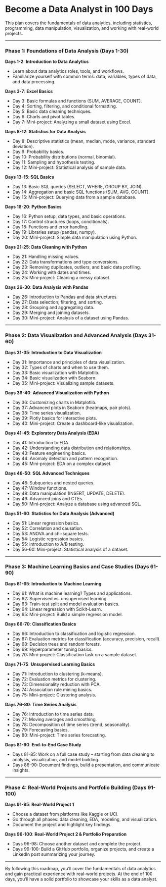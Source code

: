 
# Become a Data Analyst in 100 Days
This plan covers the fundamentals of data analytics, including statistics, programming, data manipulation, visualization, and working with real-world projects.

---

### **Phase 1: Foundations of Data Analysis (Days 1-30)**

**Days 1-2**: **Introduction to Data Analytics**
- Learn about data analytics roles, tools, and workflows.
- Familiarize yourself with common terms: data, variables, types of data, and data processing.

**Days 3-7**: **Excel Basics**
- Day 3: Basic formulas and functions (SUM, AVERAGE, COUNT).
- Day 4: Sorting, filtering, and conditional formatting.
- Day 5: Basic data cleaning techniques.
- Day 6: Charts and pivot tables.
- Day 7: Mini-project: Analyzing a small dataset using Excel.

**Days 8-12**: **Statistics for Data Analysis**
- Day 8: Descriptive statistics (mean, median, mode, variance, standard deviation).
- Day 9: Probability basics.
- Day 10: Probability distributions (normal, binomial).
- Day 11: Sampling and hypothesis testing.
- Day 12: Mini-project: Statistical analysis of sample data.

**Days 13-15**: **SQL Basics**
- Day 13: Basic SQL queries (SELECT, WHERE, GROUP BY, JOIN).
- Day 14: Aggregation and basic SQL functions (SUM, AVG, COUNT).
- Day 15: Mini-project: Querying data from a sample database.

**Days 16-20**: **Python Basics**
- Day 16: Python setup, data types, and basic operations.
- Day 17: Control structures (loops, conditionals).
- Day 18: Functions and error handling.
- Day 19: Libraries setup (pandas, numpy).
- Day 20: Mini-project: Simple data manipulation using Python.

**Days 21-25**: **Data Cleaning with Python**
- Day 21: Handling missing values.
- Day 22: Data transformations and type conversions.
- Day 23: Removing duplicates, outliers, and basic data profiling.
- Day 24: Working with dates and times.
- Day 25: Mini-project: Cleaning a messy dataset.

**Days 26-30**: **Data Analysis with Pandas**
- Day 26: Introduction to Pandas and data structures.
- Day 27: Data selection, filtering, and sorting.
- Day 28: Grouping and aggregating data.
- Day 29: Merging and joining datasets.
- Day 30: Mini-project: Analysis of a dataset using Pandas.

---

### **Phase 2: Data Visualization and Advanced Analysis (Days 31-60)**

**Days 31-35**: **Introduction to Data Visualization**
- Day 31: Importance and principles of data visualization.
- Day 32: Types of charts and when to use them.
- Day 33: Basic visualization with Matplotlib.
- Day 34: Basic visualization with Seaborn.
- Day 35: Mini-project: Visualizing sample datasets.

**Days 36-40**: **Advanced Visualization with Python**
- Day 36: Customizing charts in Matplotlib.
- Day 37: Advanced plots in Seaborn (heatmaps, pair plots).
- Day 38: Time series visualization.
- Day 39: Plotly basics for interactive plots.
- Day 40: Mini-project: Create a dashboard-like visualization.

**Days 41-45**: **Exploratory Data Analysis (EDA)**
- Day 41: Introduction to EDA.
- Day 42: Understanding data distribution and relationships.
- Day 43: Feature engineering basics.
- Day 44: Anomaly detection and pattern recognition.
- Day 45: Mini-project: EDA on a complex dataset.

**Days 46-50**: **SQL Advanced Techniques**
- Day 46: Subqueries and nested queries.
- Day 47: Window functions.
- Day 48: Data manipulation (INSERT, UPDATE, DELETE).
- Day 49: Advanced joins and CTEs.
- Day 50: Mini-project: Analyze a database using advanced SQL.

**Days 51-60**: **Statistics for Data Analysis (Advanced)**
- Day 51: Linear regression basics.
- Day 52: Correlation and causation.
- Day 53: ANOVA and chi-square tests.
- Day 54: Logistic regression basics.
- Day 55: Introduction to A/B testing.
- Day 56-60: Mini-project: Statistical analysis of a dataset.

---

### **Phase 3: Machine Learning Basics and Case Studies (Days 61-90)**

**Days 61-65**: **Introduction to Machine Learning**
- Day 61: What is machine learning? Types and applications.
- Day 62: Supervised vs. unsupervised learning.
- Day 63: Train-test split and model evaluation basics.
- Day 64: Linear regression with Scikit-Learn.
- Day 65: Mini-project: Build a simple regression model.

**Days 66-70**: **Classification Basics**
- Day 66: Introduction to classification and logistic regression.
- Day 67: Evaluation metrics for classification (accuracy, precision, recall).
- Day 68: Decision trees and random forests.
- Day 69: Hyperparameter tuning basics.
- Day 70: Mini-project: Classification task on a sample dataset.

**Days 71-75**: **Unsupervised Learning Basics**
- Day 71: Introduction to clustering (k-means).
- Day 72: Evaluation metrics for clustering.
- Day 73: Dimensionality reduction with PCA.
- Day 74: Association rule mining basics.
- Day 75: Mini-project: Clustering analysis.

**Days 76-80**: **Time Series Analysis**
- Day 76: Introduction to time series data.
- Day 77: Moving averages and smoothing.
- Day 78: Decomposition of time series (trend, seasonality).
- Day 79: Forecasting basics.
- Day 80: Mini-project: Time series forecasting.

**Days 81-90**: **End-to-End Case Study**
- Days 81-85: Work on a full case study – starting from data cleaning to analysis, visualization, and model building.
- Days 86-90: Document findings, build a presentation, and communicate insights.

---

### **Phase 4: Real-World Projects and Portfolio Building (Days 91-100)**

**Days 91-95**: **Real-World Project 1**
- Choose a dataset from platforms like Kaggle or UCI.
- Go through all phases: data cleaning, EDA, modeling, and visualization.
- Document the project and highlight key findings.

**Days 96-100**: **Real-World Project 2 & Portfolio Preparation**
- Days 96-98: Choose another dataset and complete the project.
- Days 99-100: Build a GitHub portfolio, organize projects, and create a LinkedIn post summarizing your journey.

---

By following this roadmap, you’ll cover the fundamentals of data analytics and gain practical experience with real-world projects. At the end of 100 days, you’ll have a solid portfolio to showcase your skills as a data analyst.
